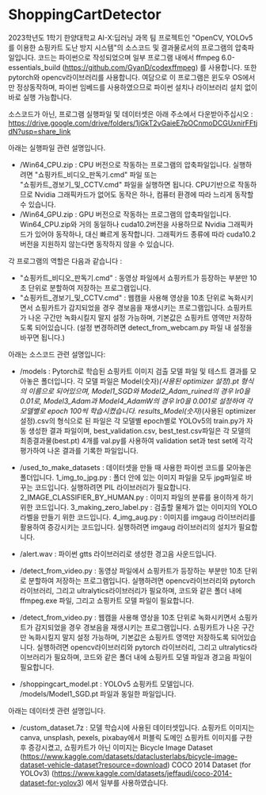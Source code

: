 # ShoppingCartDetector
2023학년도 1학기 한양대학교 AI-X:딥러닝 과목 팀 프로젝트인 "OpenCV, YOLOv5를 이용한 쇼핑카트 도난 방지 시스템"의 
소스코드 및 결과물로서의 프로그램의 압축파일입니다.
코드는 파이썬으로 작성되었으며 일부 프로그램 내에서 ffmpeg 6.0-essentials_build (https://github.com/GyanD/codexffmpeg)
를 사용합니다. 또한 pytorch와 opencv라이브러리를 사용합니다.
여담으로 이 프로그램은 윈도우 OS에서만 정상동작하며, 파이썬 임베드를 사용하였으므로 파이썬 설치나 라이브러리 설치 없이 
바로 실행 가능합니다.

소스코드가 아닌, 프로그램 실행파일 및 데이터셋은 아래 주소에서 다운받아주십시오 :
https://drive.google.com/drive/folders/1jGkT2vGaieE7pOCnmoDCGUxnirFFtjdN?usp=share_link

아래는 실행파일 관련 설명입니다.

* /Win64_CPU.zip : 
  CPU 버전으로 작동하는 프로그램의 압축파일입니다. 실행하려면 "쇼핑카트_비디오_판독기.cmd" 파일 또는  
  "쇼핑카트_경보기_및_CCTV.cmd" 파일을 실행하면 됩니다. 
  CPU기반으로 작동하므로 Nvidia 그래픽카드가 없어도 동작은 하나, 컴퓨터 환경에 따라 느리게 동작할 수 있습니다.
* /Win64_GPU.zip :
  GPU 버전으로 작동하는 프로그램의 압축파일입니다. Win64_CPU.zip와 거의 동일하나 cuda10.2버전을 사용하므로 
  Nvidia 그래픽카드가 있어야 동작하나, 대신 빠르게 동작합니다. 그래픽카드 종류에 따라 cuda10.2버전을 지원하지 
  않는다면 동작하지 않을 수 있습니다. 
  
각 프로그램의 역할은 다음과 같습니다 : 
* "쇼핑카트_비디오_판독기.cmd" :
  동영상 파일에서 쇼핑카트가 등장하는 부분만 10초 단위로 분할하여 저장하는 프로그램입니다.
* "쇼핑카트_경보기_및_CCTV.cmd" : 
  웹캠을 사용해 영상을 10초 단위로 녹화시키면서 쇼핑카트가 감지되었을 경우 경보음을 
  재생시키는 프로그램입니다. 쇼핑카트가 나온 구간만 녹화시킬지 말지 설정 가능하며, 기본값은 
  쇼핑카트 영역만 저장하도록 되어있습니다. (설정 변경하려면 detect_from_webcam.py 파일 내 
  설정을 바꾸면 됩니다.)


아래는 소스코드 관련 설명입니다:

* /models : 
  Pytorch로 학습된 쇼핑카트 이미지 검출 모델 파일 및 테스트 결과를 모아놓은 폴더입니다.
  각 모델 파일은 Model(숫자)_(사용된 optimizer 설정).pt 형식의 이름으로 되어있으며,
  Model1_SGD와 Model2_Adam_ruined의 경우 lr0을 0.01로, Model3_Adam과 Model4_AdamW의 경우 
  lr0을 0.001로 설정하여 각 모델별로 epoch 100씩 학습시켰습니다. 
  results_Model(숫자)_(사용된 optimizer 설정).csv의 형식으로 된 파일은 각 모델별 epoch별로
  YOLOv5의 train.py가 자동 생성한 결과 파일이며, 
  best_validation.csv, best_test.csv파일은 각 모델의 최종결과물(best.pt) 4개를 val.py를
  사용하여 validation set과 test set에 각각 평가하여 나온 결과를 기록한 파일입니다.
  
* /used_to_make_datasets : 
  데이터셋을 만들 때 사용한 파이썬 코드를 모아놓은 폴더입니다. 
  1_img_to_jpg.py : 
    폴더 안에 있는 이미지 파일을 모두 jpg파일로 바꾸는 코드입니다.
	실행하려면 PIL 라이브러리가 필요합니다.
  2_IMAGE_CLASSIFIER_BY_HUMAN.py : 
    이미지 파일의 분류를 용이하게 하기 위한 코드입니다. 
  3_making_zero_label.py : 
    검출할 물체가 없는 이미지의 YOLO라벨을 만들기 위한 코드입니다.
  4_img_aug.py : 
    이미지를 imgaug 라이브러리를 활용하여 증강시키는 코드입니다.
	실행하려면 imgaug 라이브러리의 설치가 필요합니다.
	
* /alert.wav :
  파이썬 gtts 라이브러리로 생성한 경고음 사운드입니다.
  
* /detect_from_video.py : 
  동영상 파일에서 쇼핑카트가 등장하는 부분만 10초 단위로 분할하여 저장하는 프로그램입니다.
  실행하려면 opencv라이브러리와 pytorch 라이브러리, 그리고 ultralytics라이브러리가 필요하며,
  코드와 같은 폴더 내에 ffmpeg.exe 파일, 그리고 쇼핑카트 모델 파일이 필요합니다. 
  
* /detect_from_video.py : 
  웹캠을 사용해 영상을 10초 단위로 녹화시키면서 쇼핑카트가 감지되었을 경우 경보음을 
  재생시키는 프로그램입니다. 쇼핑카트가 나온 구간만 녹화시킬지 말지 설정 가능하며, 기본값은 
  쇼핑카트 영역만 저장하도록 되어있습니다.
  실행하려면 opencv라이브러리와 pytorch 라이브러리, 그리고 ultralytics라이브러리가 필요하며,
  코드와 같은 폴더 내에 쇼핑카트 모델 파일과 경고음 파일이 필요합니다.
  
* /shoppingcart_model.pt : 
  YOLOv5 쇼핑카트 모델입니다. /models/Model1_SGD.pt 파일과 동일한 파일입니다.
  
아래는 데이터셋 관련 설명입니다. 
* /custom_dataset.7z :
  모델 학습시에 사용된 데이터셋입니다.
  쇼핑카트 이미지는 canva, unsplash, pexels, pixabay에서 퍼블릭 도메인 쇼핑카트 이미지를 구한 후 증강시켰고,
  쇼핑카트가 아닌 이미지는 
    Bicycle Image Dataset
	  (https://www.kaggle.com/datasets/dataclusterlabs/bicycle-image-dataset-vehicle-dataset?resource=download)
	COCO 2014 Dataset (for YOLOv3) 
	  (https://www.kaggle.com/datasets/jeffaudi/coco-2014-dataset-for-yolov3)
  에서 일부를 사용하였습니다.

